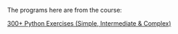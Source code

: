 The programs here are from the course:

[300+ Python Exercises (Simple, Intermediate & Complex)](https://www.udemy.com/course/300-python-exercises-simple-and-complex-with-algorithm/)
